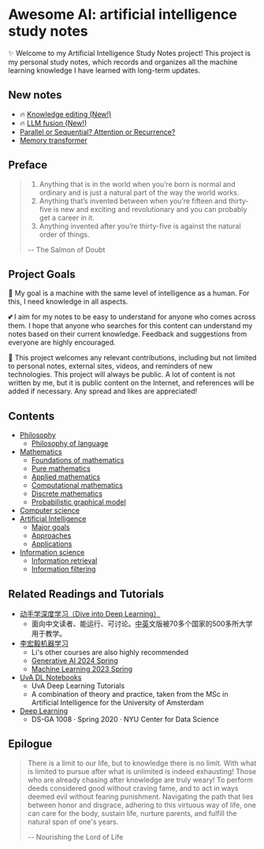 # Awesome AI: artificial intelligence study notes

✨ Welcome to my Artificial Intelligence Study Notes project! This project is my personal study notes, which records and organizes all the machine learning knowledge I have learned with long-term updates.

## New notes

- 🔥 [Knowledge editing (New!)](4.%20Artificial%20intelligence/2.%20Approaches/Artificial%20neural%20network/Large%20language%20model/Knowledge%20editing.md)
- 🔥 [LLM fusion (New!)](4.%20Artificial%20intelligence/2.%20Approaches/Artificial%20neural%20network/Large%20language%20model/LLM%20fusion/LLM%20fusion.md)
- [Parallel or Sequential? Attention or Recurrence?](4.%20Artificial%20intelligence/2.%20Approaches/Artificial%20neural%20network/Parallel%20or%20Sequential.md)
- [Memory transformer](4.%20Artificial%20intelligence/2.%20Approaches/Artificial%20neural%20network/Large%20language%20model/Transformer/Memory%20transformer.md)

## Preface

> 1. Anything that is in the world when you’re born is normal and ordinary and is just a natural part of the way the world works.
> 2. Anything that’s invented between when you’re fifteen and thirty-five is new and exciting and revolutionary and you can probably get a career in it.
> 3. Anything invented after you’re thirty-five is against the natural order of things.
> 
> -- The Salmon of Doubt

## Project Goals

👀 My goal is a machine with the same level of intelligence as a human. For this, I need knowledge in all aspects.

💕 I aim for my notes to be easy to understand for anyone who comes across them. I hope that anyone who searches for this content can understand my notes based on their current knowledge. Feedback and suggestions from everyone are highly encouraged.

🤗 This project welcomes any relevant contributions, including but not limited to personal notes, external sites, videos, and reminders of new technologies. This project will always be public. A lot of content is not written by me, but it is public content on the Internet, and references will be added if necessary. Any spread and likes are appreciated!

## Contents

- [Philosophy](1.%20Philosophy/Philosophy.md)
	- [Philosophy of language](1.%20Philosophy/Philosophy%20of%20language/Philosophy%20of%20language.md)
- [Mathematics](2.%20Mathematics/Mathematics.md)
	- [Foundations of mathematics](2.%20Mathematics/0.%20Foundations%20of%20mathematics/Foundations%20of%20mathematics.md)
	- [Pure mathematics](2.%20Mathematics/1.%20Pure%20mathematics/Pure%20mathematics.md)
	- [Applied mathematics‎](2.%20Mathematics/2.%20Applied%20mathematics%E2%80%8E/Applied%20mathematics%E2%80%8E.md)
	- [Computational mathematics](2.%20Mathematics/3.%20Computational%20mathematics/Computational%20mathematics.md)
	- [Discrete mathematics](2.%20Mathematics/4.%20Discrete%20mathematics/Discrete%20mathematics.md)
	- [Probabilistic graphical model](2.%20Mathematics/Probabilistic%20graphical%20model/Probabilistic%20graphical%20model.md)
- [Computer science](3.%20Computer%20science/Computer%20science.md)
- [Artificial Intelligence](4.%20Artificial%20intelligence/Artificial%20Intelligence.md)
	- [Major goals](4.%20Artificial%20intelligence/1.%20Major%20goals/Major%20goals.md)
	- [Approaches](4.%20Artificial%20intelligence/2.%20Approaches/Approaches.md)
	- [Applications](4.%20Artificial%20intelligence/3.%20Applications/Applications.md)
- [Information science](5.%20Information%20science/Information%20science.md)
	- [Information retrieval](5.%20Information%20science/Information%20retrieval/Information%20retrieval.md)
	- [Information filtering](5.%20Information%20science/Information%20filtering/Information%20filtering.md)


## Related Readings and Tutorials

- [动手学深度学习（Dive into Deep Learning）](https://d2l.ai/)
	- 面向中文读者、能运行、可讨论。[中](https://github.com/d2l-ai/d2l-zh)[英](https://github.com/d2l-ai/d2l-en)文版被70多个国家的500多所大学用于教学。
- [李宏毅机器学习](https://www.youtube.com/@HungyiLeeNTU)
	- Li's other courses are also highly recommended
	- [Generative AI 2024 Spring](https://speech.ee.ntu.edu.tw/~hylee/genai/2024-spring.php)
	- [Machine Learning 2023 Spring](https://speech.ee.ntu.edu.tw/~hylee/ml/2023-spring.php)
- [UvA DL Notebooks](https://uvadlc-notebooks.readthedocs.io/en/latest/index.html)
	- UvA Deep Learning Tutorials
	- A combination of theory and practice, taken from the MSc in Artificial Intelligence for the University of Amsterdam
- [Deep Learning](https://atcold.github.io/pytorch-Deep-Learning/)
	- DS-GA 1008 · Spring 2020 · NYU Center for Data Science



## Epilogue

> There is a limit to our life, but to knowledge there is no limit. With what is limited to pursue after what is unlimited is indeed exhausting! Those who are already chasing after knowledge are truly weary! To perform deeds considered good without craving fame, and to act in ways deemed evil without fearing punishment. Navigating the path that lies between honor and disgrace, adhering to this virtuous way of life, one can care for the body, sustain life, nurture parents, and fulfill the natural span of one's years.
> 
> -- Nourishing the Lord of Life